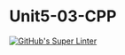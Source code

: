 # Unit5-03-CPP
[![GitHub's Super Linter](README.md/../../../workflows/Mr%20Coxall's%20Super%20Linter/badge.svg)](README.md/../../../actions)
